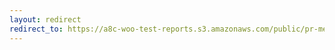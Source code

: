 ```yaml
---
layout: redirect
redirect_to: https://a8c-woo-test-reports.s3.amazonaws.com/public/pr-merge/39869/e2e/index.html
---
```

